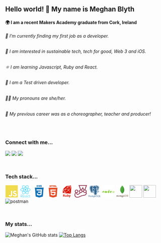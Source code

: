 

<body>
  <div>
    <h2> Hello world! 👋  My name is Meghan Blyth </h2>
    <h4> 🌍 I am a recent Makers Academy graduate from Cork, Ireland </h4>
    <h6> 🔭 I’m currently finding my first job as a developer. </h6>
    <h6> 🧠 I am interested in sustainable tech, tech for good, Web 3 and iOS. </h6>
    <h6> ⚛️ I am learning Javascript, Ruby and React. </h6>
    <h6> 🧪 I am a Test driven developer.</h6>
    <h6> 👱‍♀️ My pronouns are she/her.</h6>
    <h6> 💃 My previous career was as a choreographer, teacher and producer! </h6>
  </div>
  
  
  <br/>
  
  
 <div>
  <h3> Connect with me... </h3>
    <p>
      <a href="mailto:megblyth@gmail.com"><img src="https://img.shields.io/badge/Gmail-D14836?style=for-the-badge&logo=gmail&logoColor=white" target="_blank"></a>
      <a href="https://medium.com/@meghanblyth" target="_blank"><img src="https://img.shields.io/badge/Medium-12100E?style=for-the-badge&logo=medium&logoColor=white" target="_blank"></a> 
      <a href="https://www.linkedin.com/in/megblyth/" target="_blank"><img src="https://img.shields.io/badge/-LinkedIn-%230077B5?style=for-the-badge&logo=linkedin&logoColor=white" target="_blank"></a> 
    </p>
 </div>
                                                                                    
  
<br/>


  <div>
    <h3> Tech stack... </h3>
    <p>
      <img src="https://raw.githubusercontent.com/devicons/devicon/9f4f5cdb393299a81125eb5127929ea7bfe42889/icons/javascript/javascript-plain.svg" height="40" width="40">
      <img src="https://raw.githubusercontent.com/devicons/devicon/9f4f5cdb393299a81125eb5127929ea7bfe42889/icons/react/react-original-wordmark.svg" height="40" width="40">
      <img src="https://raw.githubusercontent.com/devicons/devicon/9f4f5cdb393299a81125eb5127929ea7bfe42889/icons/css3/css3-plain-wordmark.svg" height="40" width="40">
      <img src="https://raw.githubusercontent.com/devicons/devicon/9f4f5cdb393299a81125eb5127929ea7bfe42889/icons/html5/html5-plain-wordmark.svg" height="40" width="40">
      <img src="https://raw.githubusercontent.com/devicons/devicon/9f4f5cdb393299a81125eb5127929ea7bfe42889/icons/ruby/ruby-plain-wordmark.svg" height="40" width="40">
      <img src="https://raw.githubusercontent.com/devicons/devicon/9f4f5cdb393299a81125eb5127929ea7bfe42889/icons/jest/jest-plain.svg" height="40" width="40">
      <img src="https://raw.githubusercontent.com/devicons/devicon/9f4f5cdb393299a81125eb5127929ea7bfe42889/icons/postgresql/postgresql-plain-wordmark.svg" height="40" width="40">
      <img src="https://raw.githubusercontent.com/devicons/devicon/9f4f5cdb393299a81125eb5127929ea7bfe42889/icons/nodejs/nodejs-plain-wordmark.svg" height="40" width="40">
      <img src="https://raw.githubusercontent.com/devicons/devicon/master/icons/mongodb/mongodb-original-wordmark.svg"  
height="40" width="40"> 
      <img src="https://raw.githubusercontent.com/simple-icons/simple-icons/6e46ec1fc23b60c8fd0d2f2ff46db82e16dbd75f/icons/cypress.svg" 
width="40" height="40"/>
      <img src="https://www.vectorlogo.zone/logos/heroku/heroku-icon.svg" width="40" height="40"/>
      <img src="https://www.vectorlogo.zone/logos/getpostman/getpostman-icon.svg" alt="postman" width="40" height="40"/> 
    </p>
   </div>
</body>


<br/>

<h3>My stats...</h3>

![Meghan's GitHub stats](https://github-readme-stats.vercel.app/api?username=meghanblyth&show_icons=true&theme=cobalt)
 [![Top Langs](https://github-readme-stats.vercel.app/api/top-langs/?username=meghanblyth&layout=compact&theme=cobalt)](https://github.com/anuraghazra/github-readme-stats)
  
                                                                                                                                       
                                                                                                                                     

